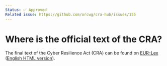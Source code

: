 ```yaml
---
Status: ✅ Approved
Related issue: https://github.com/orcwg/cra-hub/issues/155
---
```


# Where is the official text of the CRA?

The final text of the Cyber Resilience Act (CRA) can be found on [EUR-Lex][CRA] ([English HTML version][CRA HTML]).

[CRA]: https://eur-lex.europa.eu/eli/reg/2024/2847/oj
[CRA HTML]: https://eur-lex.europa.eu/legal-content/EN/TXT/HTML/?uri=OJ:L_202402847
